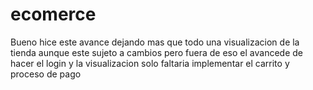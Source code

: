 # ecomerce
 
Bueno hice este avance dejando mas que todo una visualizacion de la tienda aunque este sujeto a cambios pero fuera de eso el avancede de hacer el login y la visualizacion  solo faltaria implementar el carrito y proceso de pago 

